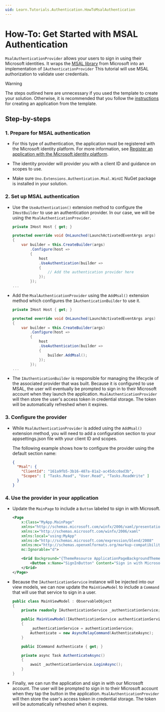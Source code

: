 ```yaml
---
uid: Learn.Tutorials.Authentication.HowToMsalAuthentication
---
```

# How-To: Get Started with MSAL Authentication

`MsalAuthenticationProvider` allows your users to sign in using their Microsoft identities. It wraps the [MSAL library](https://github.com/AzureAD/microsoft-authentication-library-for-dotnet) from Microsoft into an implementation of `IAuthenticationProvider` This tutorial will use MSAL authorization to validate user credentials.

> [!WARNING]
> The steps outlined here are unnecessary if you used the template to create your solution. Otherwise, it is recommended that you follow the [instructions](xref:Overview.Extensions) for creating an application from the template.

## Step-by-steps

### 1. Prepare for MSAL authentication

- For this type of authentication, the application must be registered with the Microsoft identity platform. For more information, see [Register an application with the Microsoft identity platform](https://docs.microsoft.com/azure/active-directory/develop/quickstart-register-app).

- The identity provider will provider you with a client ID and guidance on scopes to use.

- Make sure `Uno.Extensions.Authentication.Msal.WinUI` NuGet package is installed in your solution.

### 2. Set up MSAL authentication

- Use the `UseAuthentication()` extension method to configure the `IHostBuilder` to use an authentication provider. In our case, we will be using the `MsalAuthenticationProvider`.

    ```csharp
    private IHost Host { get; }

    protected override void OnLaunched(LaunchActivatedEventArgs args)
    {
        var builder = this.CreateBuilder(args)
            .Configure(host => 
            {
                host
                .UseAuthentication(builder => 
                {
                    // Add the authentication provider here
                });
            });
    ...
    ```

- Add the `MsalAuthenticationProvider` using the `AddMsal()` extension method which configures the `IAuthenticationBuilder` to use it.

    ```csharp
    private IHost Host { get; }

    protected override void OnLaunched(LaunchActivatedEventArgs args)
    {
        var builder = this.CreateBuilder(args)
            .Configure(host => 
            {
                host
                .UseAuthentication(builder => 
                {
                    builder.AddMsal();
                });
            });
    ...
    ```

- The `IAuthenticationBuilder` is responsible for managing the lifecycle of the associated provider that was built. Because it is configured to use MSAL, the user will eventually be prompted to sign in to their Microsoft account when they launch the application. `MsalAuthenticationProvider` will then store the user's access token in credential storage. The token will be automatically refreshed when it expires.

### 3. Configure the provider

- While `MsalAuthenticationProvider` is added using the `AddMsal()` extension method, you will need to add a configuration section to your appsettings.json file with your client ID and scopes.

    The following example shows how to configure the provider using the default section name:

    ```json
    {
      "Msal": {
        "ClientId": "161a9fb5-3b16-487a-81a2-ac45dcc0ad3b",
        "Scopes": [ "Tasks.Read", "User.Read", "Tasks.ReadWrite" ]
      }
    }
    ```

### 4. Use the provider in your application

- Update the `MainPage` to include a `Button` labeled to sign in with Microsoft.

    ```xml
    <Page
        x:Class="MyApp.MainPage"
        xmlns="http://schemas.microsoft.com/winfx/2006/xaml/presentation"
        xmlns:x="http://schemas.microsoft.com/winfx/2006/xaml"
        xmlns:local="using:MyApp"
        xmlns:d="http://schemas.microsoft.com/expression/blend/2008"
        xmlns:mc="http://schemas.openxmlformats.org/markup-compatibility/2006"
        mc:Ignorable="d">

        <Grid Background="{ThemeResource ApplicationPageBackgroundThemeBrush}">
            <Button x:Name="SignInButton" Content="Sign in with Microsoft" Command="{x:Bind ViewModel.Authenticate}" />
        </Grid>
    </Page>
    ```

- Because the `IAuthenticationService` instance will be injected into our view models, we can now update the `MainViewModel` to include a `Command` that will use that service to sign in a user.

    ```csharp
    public class MainViewModel : ObservableObject
    {
        private readonly IAuthenticationService _authenticationService;

        public MainViewModel(IAuthenticationService authenticationService)
        {
            _authenticationService = authenticationService;
            Authenticate = new AsyncRelayCommand(AuthenticateAsync);
        }

        public ICommand Authenticate { get; }

        private async Task AuthenticateAsync()
        {
            await _authenticationService.LoginAsync();
        }
    }
    ```

- Finally, we can run the application and sign in with our Microsoft account. The user will be prompted to sign in to their Microsoft account when they tap the button in the application. `MsalAuthenticationProvider` will then store the user's access token in credential storage. The token will be automatically refreshed when it expires.